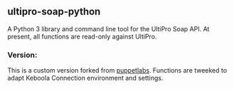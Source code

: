 ## ultipro-soap-python

A Python 3 library and command line tool for the UltiPro Soap API.
At present, all functions are read-only against UltiPro.

### Version:

This is a custom version forked from [puppetlabs](https://github.com/puppetlabs/ultipro-soap-python). Functions are tweeked to adapt Keboola Connection environment and settings.